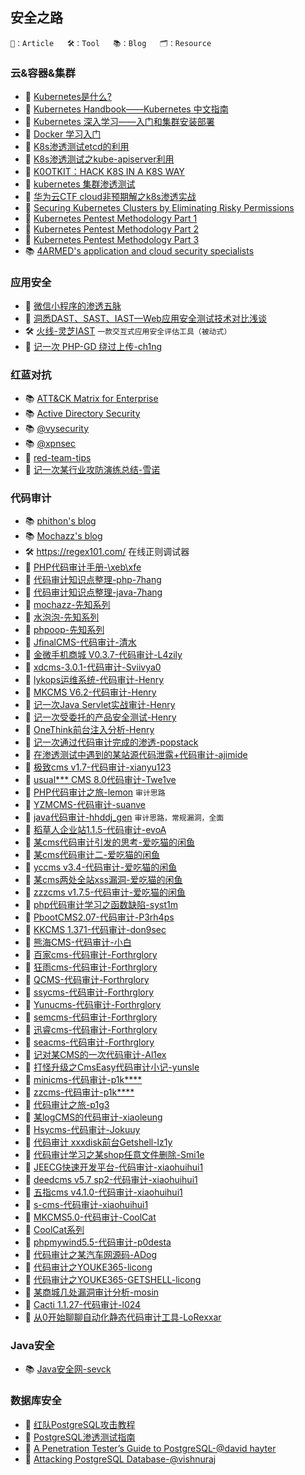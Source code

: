 ## 安全之路
```
📄：Article   🛠：Tool   📚：Blog   🗂：Resource
```


### 云&容器&集群

- 📄 [Kubernetes是什么?](https://www.redhat.com/zh/topics/containers/what-is-kubernetes)
- 📄 [Kubernetes Handbook——Kubernetes 中文指南](https://jimmysong.io/kubernetes-handbook/)
- 📄 [Kubernetes 深入学习——入门和集群安装部署](https://www.cnblogs.com/chiangchou/p/k8s-1.html)
- 📄 [Docker 学习入门](https://www.cnblogs.com/chiangchou/p/docker.html)
- 📄 [K8s渗透测试etcd的利用](https://www.cdxy.me/?p=827)
- 📄 [K8s渗透测试之kube-apiserver利用](https://xz.aliyun.com/t/9031)
- 📄 [K0OTKIT：HACK K8S IN A K8S WAY](http://blog.nsfocus.net/k0otkithack-k8s-in-a-k8s-way/)
- 📄 [kubernetes 集群渗透测试](https://blog.riskivy.com/kubernetes-%E9%9B%86%E7%BE%A4%E6%B8%97%E9%80%8F%E6%B5%8B%E8%AF%95/)
- 📄 [华为云CTF cloud非预期解之k8s渗透实战](https://annevi.cn/2020/12/21/华为云ctf-cloud非预期解之k8s渗透实战)
- 📄 [Securing Kubernetes Clusters by Eliminating Risky Permissions](https://www.cyberark.com/resources/threat-research-blog/securing-kubernetes-clusters-by-eliminating-risky-permissions)
- 📄 [Kubernetes Pentest Methodology Part 1](https://www.cyberark.com/resources/threat-research-blog/kubernetes-pentest-methodology-part-1)
- 📄 [Kubernetes Pentest Methodology Part 2](https://www.cyberark.com/resources/threat-research-blog/kubernetes-pentest-methodology-part-2)
- 📄 [Kubernetes Pentest Methodology Part 3](https://securityboulevard.com/2019/11/kubernetes-pentest-methodology-part-3/)
- 📚 [4ARMED's application and cloud security specialists](https://www.4armed.com/blog/)

### 应用安全
- 📄 [微信小程序的渗透五脉](https://www.hackinn.com/index.php/archives/672/)
- 📄 [洞悉DAST、SAST、IAST—Web应用安全测试技术对比浅谈](https://www.aqniu.com/learn/46910.html)
- 🛠 [火线-灵芝IAST](https://hxsecurity.github.io/DongTaiDoc/#/) `一款交互式应用安全评估工具（被动式）`
- 📄 [记一次 PHP-GD 绕过上传-ch1ng](https://www.ch1ng.com/blog/229.html)
### 红蓝对抗
- 📚 [ATT&CK Matrix for Enterprise](https://adsecurity.org/)
- 📚 [Active Directory Security](https://adsecurity.org/)
- 📚 [@vysecurity](https://vincentyiu.com/)
- 📚 [@xpnsec](https://blog.xpnsec.com/)
- 📄 [red-team-tips](https://vincentyiu.com/red-team-tips)
- 📄 [记一次某行业攻防演练总结-雪诺](https://mp.weixin.qq.com/s/8SYob2S45Eg94nhfvvUPGQ)

### 代码审计
- 📚 [phithon's blog](https://www.leavesongs.com/)
- 📚 [Mochazz's blog](https://mochazz.github.io/categories/%E4%BB%A3%E7%A0%81%E5%AE%A1%E8%AE%A1/)
- 🛠 https://regex101.com/ 在线正则调试器
- 📄 [PHP代码审计手册-\xeb\xfe](https://mp.weixin.qq.com/s/ZaCSOB1R3nRCwMQd_xSbrQ)
- 📄 [代码审计知识点整理-php-7hang](https://github.com/7hang/--php)
- 📄 [代码审计知识点整理-java-7hang](https://github.com/7hang/--Java)
- 📄 [mochazz-先知系列](https://xz.aliyun.com/u/2395)
- 📄 [水泡泡-先知系列](https://xz.aliyun.com/u/8030)
- 📄 [phpoop-先知系列](https://xz.aliyun.com/u/4205)
- 📄 [JfinalCMS-代码审计-清水](https://xz.aliyun.com/t/8695)
- 📄 [金微手机商城 V0.3.7-代码审计-L4zily](https://xz.aliyun.com/t/9114)
- 📄 [xdcms-3.0.1-代码审计-Sviivya0](https://xz.aliyun.com/t/9272)
- 📄 [lykops运维系统-代码审计-Henry](https://xz.aliyun.com/t/9195)
- 📄 [MKCMS V6.2-代码审计-Henry](https://xz.aliyun.com/t/7580)
- 📄 [记一次Java Servlet实战审计-Henry](https://xz.aliyun.com/t/9153)
- 📄 [记一次受委托的产品安全测试-Henry](https://xz.aliyun.com/t/8477)
- 📄 [OneThink前台注入分析-Henry](https://xz.aliyun.com/t/8081)
- 📄 [记一次通过代码审计完成的渗透-popstack](https://xz.aliyun.com/t/8664)
- 📄 [在渗透测试中遇到的某站源代码泄露+代码审计-ajimide](https://xz.aliyun.com/t/8334)
- 📄 [极致cms v1.7-代码审计-xianyu123](https://xz.aliyun.com/t/8104)
- 📄 [usual*** CMS 8.0代码审计-Twe1ve](https://xz.aliyun.com/t/8100)
- 📄 [PHP代码审计之旅-lemon](https://xz.aliyun.com/t/7992)  `审计思路`
- 📄 [YZMCMS-代码审计-suanve](https://xz.aliyun.com/t/7985)
- 📄 [java代码审计-hhddj_gen](https://xz.aliyun.com/t/7945) `审计思路，常规漏洞，全面`
- 📄 [稻草人企业站1.1.5-代码审计-evoA](https://xz.aliyun.com/t/5231)
- 📄 [某cms代码审计引发的思考-爱吃猫的闲鱼](https://xz.aliyun.com/t/7775)
- 📄 [某cms代码审计二-爱吃猫的闲鱼](https://xz.aliyun.com/t/7861)
- 📄 [yccms v3.4-代码审计-爱吃猫的闲鱼](https://xz.aliyun.com/t/7748)
- 📄 [某cms两处全站xss漏洞-爱吃猫的闲鱼](https://xz.aliyun.com/t/7381)
- 📄 [zzzcms v1.7.5-代码审计-爱吃猫的闲鱼](https://xz.aliyun.com/t/7239)
- 📄 [php代码审计学习之函数缺陷-syst1m](https://xz.aliyun.com/t/7765)
- 📄 [PbootCMS2.07-代码审计-P3rh4ps](https://xz.aliyun.com/t/7744)
- 📄 [KKCMS 1.371-代码审计-don9sec](https://mp.weixin.qq.com/s/onmcyGZFFZ0wz7jJiG-qDA) 
- 📄 [熊海CMS-代码审计-小白](https://xz.aliyun.com/t/7629)
- 📄 [百家cms-代码审计-Forthrglory](https://xz.aliyun.com/t/7542)
- 📄 [狂雨cms-代码审计-Forthrglory](https://xz.aliyun.com/t/7486)
- 📄 [QCMS-代码审计-Forthrglory](https://xz.aliyun.com/t/7269)
- 📄 [ssycms-代码审计-Forthrglory](https://xz.aliyun.com/t/7227)
- 📄 [Yunucms-代码审计-Forthrglory](https://xz.aliyun.com/t/7178)
- 📄 [semcms-代码审计-Forthrglory](https://xz.aliyun.com/t/7122)
- 📄 [迅睿cms-代码审计-Forthrglory](https://xz.aliyun.com/t/7016)
- 📄 [seacms-代码审计-Forthrglory](https://xz.aliyun.com/t/6780)
- 📄 [记对某CMS的一次代码审计-Al1ex](https://xz.aliyun.com/t/7476)
- 📄 [打怪升级之CmsEasy代码审计小记-yunsle](https://xz.aliyun.com/u/10697)
- 📄 [minicms-代码审计-p1k****](https://xz.aliyun.com/t/6968)
- 📄 [zzcms-代码审计-p1k****](https://xz.aliyun.com/t/7006)
- 📄 [代码审计之旅-p1g3](https://xz.aliyun.com/t/5877)
- 📄 [某logCMS的代码审计-xiaoleung](https://xz.aliyun.com/t/6861)
- 📄 [Hsycms-代码审计-Jokuuy](https://xz.aliyun.com/t/5770)
- 📄 [代码审计 xxxdisk前台Getshell-lz1y](https://xz.aliyun.com/t/5594)
- 📄 [代码审计学习之某shop任意文件删除-Smi1e](https://xz.aliyun.com/u/10503)
- 📄 [JEECG快速开发平台-代码审计-xiaohuihui1](https://xz.aliyun.com/t/4405)
- 📄 [deedcms v5.7 sp2-代码审计-xiaohuihui1](https://xz.aliyun.com/t/4150)
- 📄 [五指cms v4.1.0-代码审计-xiaohuihui1](https://xz.aliyun.com/t/3966)
- 📄 [s-cms-代码审计-xiaohuihui1](https://xz.aliyun.com/t/3614)
- 📄 [MKCMS5.0-代码审计-CoolCat](https://xz.aliyun.com/t/4189)
- 📄 [CoolCat系列](https://xz.aliyun.com/u/12470)
- 📄 [phpmywind5.5-代码审计-p0desta](https://xz.aliyun.com/t/3730)
- 📄 [代码审计之某汽车网源码-ADog](https://xz.aliyun.com/t/2730)
- 📄 [代码审计之YOUKE365-licong](https://xz.aliyun.com/t/2561)
- 📄 [代码审计之YOUKE365-GETSHELL-licong](https://xz.aliyun.com/t/2579)
- 📄 [某商城几处漏洞审计分析-mosin](https://xz.aliyun.com/t/1827)
- 📄 [Cacti 1.1.27-代码审计-l024](https://xz.aliyun.com/t/1592)
- 📄 [从0开始聊聊自动化静态代码审计工具-LoRexxar](https://paper.seebug.org/1339/)


### Java安全
- 📚 [Java安全网-sevck](https://javasec.cn/) 

### 数据库安全
- 📄 [红队PostgreSQL攻击教程](https://www.4hou.com/posts/QOyM)
- 📄 [PostgreSQL渗透测试指南](https://www.anquanke.com/post/id/86468)
- 📄 [A Penetration Tester’s Guide to PostgreSQL-@david hayter](https://medium.com/@cryptocracker99/a-penetration-testers-guide-to-postgresql-d78954921ee9)
- 📄 [Attacking PostgreSQL Database-@vishnuraj](https://medium.com/@vishnu0002/attacking-postgresql-database-834a9a3471bc)
